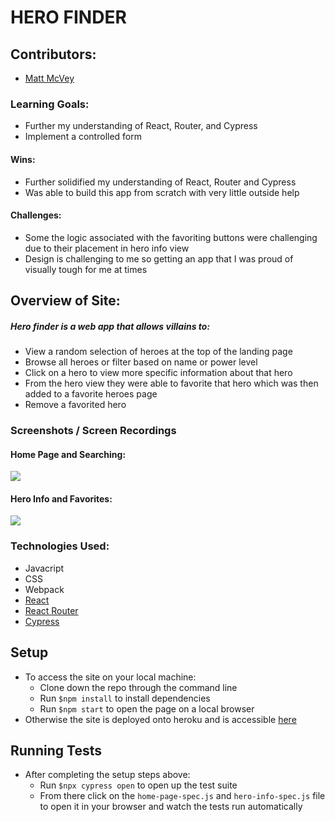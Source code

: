 # HERO FINDER

## Contributors:
* [Matt McVey](https://github.com/mattmcvey)

### Learning Goals:
 * Further my understanding of React, Router, and Cypress
 * Implement a controlled form
#### Wins:
 * Further solidified my understanding of React, Router and Cypress
 * Was able to build this app from scratch with very little outside help
#### Challenges:
* Some the logic associated with the favoriting buttons were challenging due to their placement in hero info view
* Design is challenging to me so getting an app that I was proud of visually tough for me at times

## Overview of Site:
##### Hero finder is a web app that allows villains to:
  * View a random selection of heroes at the top of the landing page
  * Browse all heroes or filter based on name or power level
  * Click on a hero to view more specific information about that hero
  * From the hero view they were able to favorite that hero which was then added to a favorite heroes page
  * Remove a favorited hero

### Screenshots / Screen Recordings
#### Home Page and Searching:
<img src='https://media.giphy.com/media/E8qv40sXVX5zKHzH82/giphy.gif'/>

#### Hero Info and Favorites:
<img src='https://media.giphy.com/media/Zov92zituMaogqaSsf/giphy.gif'/>



### Technologies Used:
* Javacript
* CSS
* Webpack
* [React](https://reactjs.org/)
* [React Router](https://reactrouter.com/)
* [Cypress](https://www.cypress.io/)

## Setup
* To access the site on your local machine:
  * Clone down the repo through the command line
  * Run `$npm install` to install dependencies
  * Run `$npm start` to open the page on a local browser
* Otherwise the site is deployed onto heroku and is accessible [here](https://my-hero-finder.herokuapp.com/)

## Running Tests
* After completing the setup steps above:
  * Run `$npx cypress open` to open up the test suite
  * From there click on the `home-page-spec.js` and `hero-info-spec.js` file to open it in your browser and watch the tests run automatically
